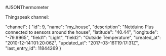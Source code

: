 #JSONThermometer

Thingspeak channel:

"channel": {
    "id": 9,
    "name": "my_house",
    "description": "Netduino Plus connected to sensors around the house",
    "latitude": "40.44",
    "longitude": "-79.9965",
    "field1": "Light",
    "field2": "Outside Temperature",
    "created_at": "2010-12-14T01:20:06Z",
    "updated_at": "2017-03-16T19:17:31Z",
    "last_entry_id": 11844269
}
